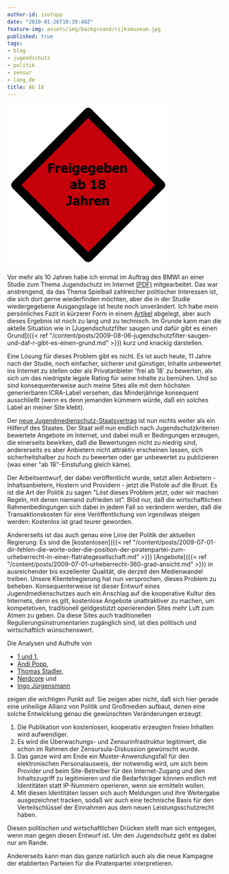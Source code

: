 ```yaml
---
author-id: isotopp
date: "2010-01-26T10:30:40Z"
feature-img: assets/img/background/rijksmuseum.jpg
published: true
tags:
- blog
- jugendschutz
- politik
- zensur
- lang_de
title: Ab 18
---
```

![](/uploads/blog_altersfreigabe.png)

Vor mehr als 10 Jahren habe ich einmal im Auftrag des BMWI an
einer Studie zum Thema Jugendschutz im Internet
[(PDF)](http://blog.koehntopp.de/uploads/secorvo-studie-jugendschutz.pdf)
mitgearbeitet. Das war anstrengend, da das Thema Spielball zahlreicher
politischer Interessen ist, die sich dort gerne wiederfinden möchten, aber
die in der Studie wiedergegebene Ausgangslage ist heute noch unverändert.
Ich habe mein persönliches Fazit in kürzerer Form in einem
[Artikel](http://kris.koehntopp.de/artikel/rating_does_not_work/) abgelegt,
aber auch dieses Ergebnis ist noch zu lang und zu technisch. Im Grunde kann
man die aktelle Situation wie in
[Jugendschutzfilter saugen und dafür gibt es einen
Grund]({{< ref "/content/posts/2009-08-06-jugendschutzfilter-saugen-und-daf-r-gibt-es-einen-grund.md" >}})
kurz und knackig darstellen.

Eine Lösung für dieses Problem gibt es nicht. Es ist auch heute, 11 Jahre
nach der Studie, noch einfacher, sicherer und günstiger, Inhalte unbewertet
ins Internet zu stellen oder als Privatanbieter 'frei ab 18' zu bewerten,
als sich um das niedrigste legale Rating für seine Inhalte zu bemühen. Und
so sind konsequenterweise auch meine Sites alle mit dem höchsten
generierbaren ICRA-Label versehen, das Minderjährige konsequent ausschließt
(wenn es denn jemanden kümmern würde, daß ein solches Label an meiner Site
klebt).

Der [neue Jugendmedienschutz-Staatsvertrag](http://blog.odem.org/2010/01/12/Arbeitsentwurf-JMStV--Stand-2009-12-07.pdf)
ist nun nichts weiter als ein Hilferuf des Staates. Der Staat _will_ nun
endlich nach Jugendschutzkriterien bewertete Angebote im Internet, und dabei
muß er Bedingungen erzeugen, die einerseits bewirken, daß die Bewertungen
nicht zu niedrig sind, andererseits es aber Anbietern nicht attraktiv
erscheinen lassen, sich sicherheitshalber zu hoch zu bewerten oder gar
unbewertet zu publizieren (was einer "ab 18"-Einstufung gleich käme).

Der Arbeitsentwurf, der dabei veröffentlicht wurde, setzt allen Anbietern -
Inhaltsanbietern, Hostern und Providern - jetzt die Pistole auf die Brust.
Es ist die Art der Politik zu sagen "Löst dieses Problem jetzt, oder wir
machen Regeln, mit denen niemand zufrieden ist". Blöd nur, daß die
wirtschaftlichen Rahmenbedingungen sich dabei in jedem Fall so verändern
werden, daß die Transaktionskosten für eine Veröffentlichung von irgendwas
steigen werden: Kostenlos ist grad teurer geworden.

Andererseits ist das auch genau eine Linie der Politik der aktuellen
Regierung: Es sind die
[kostenlosen]({{< ref "/content/posts/2009-07-01-dir-fehlen-die-worte-oder-die-position-der-piratenpartei-zum-urheberrecht-in-einer-flatrategesellschaft.md" >}})
[Angebote]({{< ref "/content/posts/2009-07-01-urheberrecht-360-grad-ansicht.md" >}})
in ausreichender bis exzellenter Qualität, die derzeit den Medienwandel
treiben. Unsere Klientelregierung hat nun versprochen, dieses Problem zu
beheben. Konsequenterweise ist dieser Entwurf eines Jugendmedienschutzes
auch ein Anschlag auf die kooperative Kultur des Internets, denn es gilt,
kostenlose Angebote unattraktiver zu machen, um kompetetiven, traditionell
geldgestützt operierenden Sites mehr Luft zum Atmen zu geben. Da diese Sites
auch traditionellen Regulierungsinstrumentarien zugänglich sind, ist dies
politisch und wirtschaftlich wünschenswert.

Die Analysen und Aufrufe von 

- [1 und 1](http://blog.1und1.de/2010/01/22/das_ende_der_freien_kommunikation_im_internet/),
- [Andi Popp](http://andipopp.wordpress.com/2010/01/26/ich-schliese-mich-dem-vorauseilenden-gehorsam-an/), 
- [Thomas Stadler](http://www.internet-law.de/2010/01/zensur-uber-den-umweg-des.html), 
- [Nerdcore](http://www.nerdcore.de/wp/2010/01/25/zensur-dank-jugendschutz/) und 
- [Ingo Jürgensmann](http://blog.windfluechter.net/archives/889-Zensur-ueber-Umweg-des-Jugendmedienschutz-Staatsvertrags.html)

zeigen die wichtigen Punkt auf. Sie zeigen aber nicht, daß sich hier gerade
eine unheilige Allianz von Politik und Großmedien aufbaut, denen eine solche
Entwicklung genau die gewünschten Veränderungen erzeugt: 

1. Die Publikation von kostenlosen, kooperativ erzeugten freien Inhalten wird aufwendiger.
2. Es wird die Überwachungs- und Zensurinfrastruktur legitimiert, die schon
   im Rahmen der Zensursula-Diskussion gewünscht wurde.
3. Das ganze wird am Ende ein Muster-Anwendungsfall für den
   elektronischen Personalausweis, der notwendig wird, um sich beim Provider
   und beim Site-Betreiber für den Internet-Zugang und den Inhaltszugriff zu
   legitimieren  und die Bedarfsträger können endlich mit Identitäten statt
   IP-Nummern operieren, wenn sie ermitteln wollen.
4. Mit diesen Identitäten lassen sich auch Meldungen und ihre Weitergabe
   ausgezeichnet tracken, sodaß wir auch eine technische Basis für den
   Verteilschlüssel der Einnahmen aus dem neuen Leistungsschutzrecht
   haben.

Diesen politischen und wirtschaftlichen Drücken stellt man sich entgegen,
wenn man gegen diesen Entwurf ist. Um den Jugendschutz geht es dabei nur am
Rande.

Andererseits kann man das ganze natürlich auch als die neue Kampagne der
etablierten Parteien für die Piratenpartei interpretieren.
